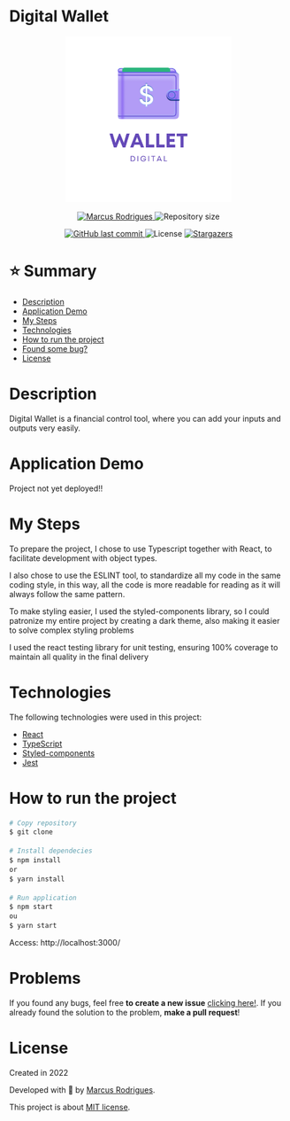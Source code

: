 # Digital Wallet
<p align="center">
   <img src="./public/assets/icons/logo-project.png" alt="Digital Wallet" width="300"/>
</p>

<p align="center">	
   <a href="https://www.linkedin.com/in/marcusrodriguesdev">
      <img alt="Marcus Rodrigues" src="https://img.shields.io/badge/-Marcus%20Rodrigues-7f5af0?style=flat&logo=Linkedin&logoColor=white" />
   </a>
  <img alt="Repository size" src="https://img.shields.io/github/repo-size/marcusrodriguesdev/digital-wallet?color=7f5af0">
</p>

<p align="center">	
  <a href="https://github.com/marcusrodriguesdev/digital-wallet/commits/main">
    <img alt="GitHub last commit" src="https://img.shields.io/github/last-commit/marcusrodriguesdev/digital-wallet?color=7f5af0">
  </a> 
  <img alt="License" src="https://img.shields.io/badge/license-MIT-7f5af0">
  <a href="https://github.com/marcusrodriguesdev/digital-wallet/stargazers">
    <img alt="Stargazers" src="https://img.shields.io/github/stars/marcusrodriguesdev/digital-wallet?color=7f5af0&logo=github">
  </a>
</p>


# ⭐ Summary

* [Description](#description)
* [Application Demo](#application-demo) 
* [My Steps](#my-steps)
* [Technologies](#technologies)
* [How to run the project](#how-to-run-the-project)
* [Found some bug?](#problems)
* [License](#license)

# Description
Digital Wallet is a financial control tool, where you can add your inputs and outputs very easily.

# Application Demo
Project not yet deployed!!

# My Steps
To prepare the project, I chose to use Typescript together with React, to facilitate development with object types.

I also chose to use the ESLINT tool, to standardize all my code in the same coding style, in this way, all the code is more readable for reading as it will always follow the same pattern.

To make styling easier, I used the styled-components library, so I could patronize my entire project by creating a dark theme, also making it easier to solve complex styling problems

I used the react testing library for unit testing, ensuring 100% coverage to maintain all quality in the final delivery

# Technologies
The following technologies were used in this project:
* [React](https://pt-br.reactjs.org/)
* [TypeScript](https://www.typescriptlang.org/)
* [Styled-components](https://styled-components.com/)
* [Jest](https://jestjs.io/pt-BR/)

# How to run the project
```bash
# Copy repository
$ git clone 

# Install dependecies
$ npm install
or
$ yarn install

# Run application
$ npm start
ou
$ yarn start
```

Access: http://localhost:3000/

# Problems

If you found any bugs, feel free **to create a new issue**  [clicking here!](https://github.com/marcusrodriguesdev/digital-wallet/issues). If you already found the solution to the problem, **make a pull request**!

# License

Created in 2022


Developed with 💜 by [Marcus Rodrigues](https://www.linkedin.com/in/marcusrodriguesdev).

This project is about [MIT license](./LICENSE).
